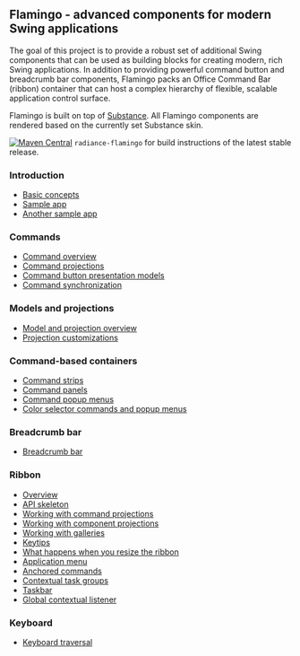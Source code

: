 ## Flamingo - advanced components for modern Swing applications

The goal of this project is to provide a robust set of additional Swing components that can be used as building blocks for creating modern, rich Swing applications. In addition to providing powerful command button and breadcrumb bar components, Flamingo packs an Office Command Bar (ribbon) container that can host a complex hierarchy of flexible, scalable application control surface.

Flamingo is built on top of [Substance](../substance/substance.md). All Flamingo components are rendered based on the currently set Substance skin.

[![Maven Central](https://maven-badges.herokuapp.com/maven-central/org.pushing-pixels/radiance-flamingo/badge.svg)](https://maven-badges.herokuapp.com/maven-central/org.pushing-pixels/radiance-flamingo) `radiance-flamingo` for build instructions of the latest stable release.

### Introduction

* [Basic concepts](Intro.md)
* [Sample app](Sample.md)
* [Another sample app](AnotherSample.md)

### Commands

* [Command overview](Command.md)
* [Command projections](CommandProjections.md)
* [Command button presentation models](CommandButtonPresentation.md)
* [Command synchronization](CommandSynchronization.md)

### Models and projections

* [Model and projection overview](ModelProjectionOverview.md)
* [Projection customizations](ProjectionCustomization.md)

### Command-based containers

* [Command strips](CommandStrip.md)
* [Command panels](CommandPanel.md)
* [Command popup menus](CommandPopupMenu.md)
* [Color selector commands and popup menus](ColorSelectorCommand.md)

### Breadcrumb bar

* [Breadcrumb bar](BreadcrumbBar.md)

### Ribbon

* [Overview](RibbonOverview.md)
* [API skeleton](RibbonApiSkeleton.md)
* [Working with command projections](RibbonBandCommandProjections.md)
* [Working with component projections](RibbonBandComponentProjections.md)
* [Working with galleries](RibbonBandGalleries.md)
* [Keytips](RibbonKeytips.md)
* [What happens when you resize the ribbon](RibbonResizing.md)
* [Application menu](RibbonApplicationMenu.md)
* [Anchored commands](RibbonAnchoredCommands.md)
* [Contextual task groups](RibbonContextualTaskGroups.md)
* [Taskbar](RibbonTaskbar.md)
* [Global contextual listener](RibbonContextualListener.md)

### Keyboard

* [Keyboard traversal](KeyboardTraversal.md)
